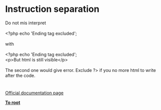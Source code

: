# Instruction separation




<div class="phpcode"><span class="html">
Do not mis interpret<br><br><span class="default">&lt;?php </span><span class="keyword">echo </span><span class="string">&apos;Ending tag excluded&apos;</span><span class="keyword">; <br><br></span><span class="default">with<br><br></span><span class="keyword">&lt;?</span><span class="default">php </span><span class="keyword">echo </span><span class="string">&apos;Ending tag excluded&apos;</span><span class="keyword">;<br>&lt;</span><span class="default">p</span><span class="keyword">&gt;</span><span class="default">But html is still visible</span><span class="keyword">&lt;/</span><span class="default">p</span><span class="keyword">&gt;<br><br></span><span class="default">The second one would give error</span><span class="keyword">. </span><span class="default">Exclude ?&gt;</span> if you no more html to write after the code.</span>
</div>
  

#

[Official documentation page](https://www.php.net/manual/en/language.basic-syntax.instruction-separation.php)

**[To root](/README.md)**